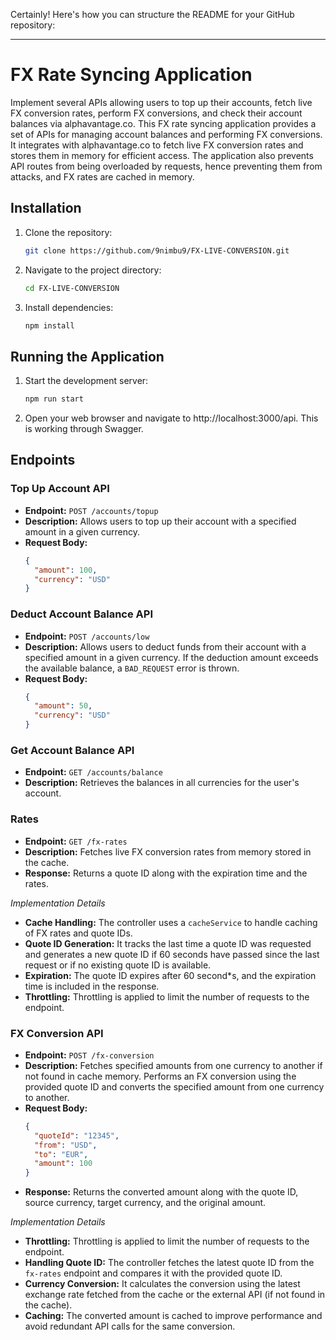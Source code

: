 Certainly! Here's how you can structure the README for your GitHub repository:

---

# FX Rate Syncing Application

Implement several APIs allowing users to top up their accounts, fetch live FX conversion rates, perform FX conversions, and check their account balances via alphavantage.co. This FX rate syncing application provides a set of APIs for managing account balances and performing FX conversions. It integrates with alphavantage.co to fetch live FX conversion rates and stores them in memory for efficient access. The application also prevents API routes from being overloaded by requests, hence preventing them from attacks, and FX rates are cached in memory.


## Installation

1. Clone the repository:

   ```bash
   git clone https://github.com/9nimbu9/FX-LIVE-CONVERSION.git
   ```

2. Navigate to the project directory:

   ```bash
   cd FX-LIVE-CONVERSION
   ```

3. Install dependencies:

   ```bash
   npm install
   ```
   

## Running the Application

1. Start the development server:

   ```bash
   npm run start
   ```

2. Open your web browser and navigate to http://localhost:3000/api. This is working through Swagger.



## Endpoints

### Top Up Account API

- **Endpoint:** `POST /accounts/topup`
- **Description:** Allows users to top up their account with a specified amount in a given currency.
- **Request Body:**
  ```json
  {
    "amount": 100,
    "currency": "USD"
  }
  ```

### Deduct Account Balance API

- **Endpoint:** `POST /accounts/low`
- **Description:** Allows users to deduct funds from their account with a specified amount in a given currency. If the deduction amount exceeds the available balance, a `BAD_REQUEST` error is thrown.
- **Request Body:**
  ```json
  {
    "amount": 50,
    "currency": "USD"
  }
  ```

### Get Account Balance API

- **Endpoint:** `GET /accounts/balance`
- **Description:** Retrieves the balances in all currencies for the user's account.


### Rates
- **Endpoint:** `GET /fx-rates`
- **Description:** Fetches live FX conversion rates from memory stored in the cache.
- **Response:** Returns a quote ID along with the expiration time and the rates.

*Implementation Details*

- **Cache Handling:** The controller uses a `cacheService` to handle caching of FX rates and quote IDs.
- **Quote ID Generation:** It tracks the last time a quote ID was requested and generates a new quote ID if 60 seconds have passed since the last request or if no existing quote ID is available.
- **Expiration:** The quote ID expires after 60 second*s, and the expiration time is included in the response.
- **Throttling:** Throttling is applied to limit the number of requests to the endpoint.



### FX Conversion API

- **Endpoint:** `POST /fx-conversion`
- **Description:** Fetches specified amounts from one currency to another if not found in cache memory. Performs an FX conversion using the provided quote ID and converts the specified amount from one currency to another.
- **Request Body:** 
  ```json
  {
    "quoteId": "12345",
    "from": "USD",
    "to": "EUR",
    "amount": 100
  }
  ```
- **Response:** Returns the converted amount along with the quote ID, source currency, target currency, and the original amount.

*Implementation Details*

- **Throttling:** Throttling is applied to limit the number of requests to the endpoint.
- **Handling Quote ID:** The controller fetches the latest quote ID from the `fx-rates` endpoint and compares it with the provided quote ID.
- **Currency Conversion:** It calculates the conversion using the latest exchange rate fetched from the cache or the external API (if not found in the cache).
- **Caching:** The converted amount is cached to improve performance and avoid redundant API calls for the same conversion.
